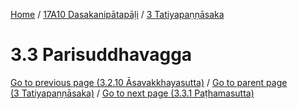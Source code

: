 
[Home](/) / [17A10 Dasakanipātapāḷi](../../17A10.md) / [3 Tatiyapaṇṇāsaka](../3.md)

# 3.3 Parisuddhavagga


[Go to previous page (3.2.10 Āsavakkhayasutta)](3.2/3.2.10.md) / [Go to parent page (3 Tatiyapaṇṇāsaka)](../3.md) / [Go to next page (3.3.1 Paṭhamasutta)](3.3/3.3.1.md)


